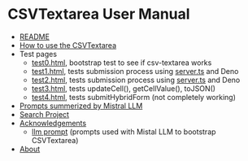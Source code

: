 
CSVTextarea User Manual
=======================

- [README](index.html)
- [How to use the CSVTextarea](how_to_use_csvtextarea.md)
- Test pages
    - [test0.html](test0.html), bootstrap test to see if csv-textarea works
    - [test1.html](test1.html), tests submission process using [server.ts](server.ts) and Deno
    - [test2.html](test2.html), tests submission process using [server.ts](server.ts) and Deno
    - [test3.html](test3.html), tests updateCell(), getCellValue(), toJSON()
    - [test4.html](test4.html), tests submitHybridForm (not completely working)
- [Prompts summerized by Mistral LLM](prompts_sumerized_by_llm.md)
- [Search Project](search.md)
- [Acknowledgements](acknowledgements.md)
  - [llm prompt](llm_prompt.md) (prompts used with Mistal LLM to bootstrap CSVTextarea)
- [About](about.md)

